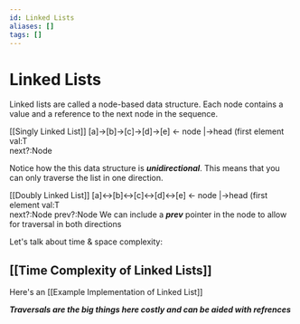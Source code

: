 ```yaml
---
id: Linked Lists
aliases: []
tags: []
---
```


# Linked Lists

Linked lists are called a node-based data structure. Each node contains a value and a reference to the next node in the sequence.

[[Singly Linked List]]
[a]->[b]->[c]->[d]->[e] <- node<t> 
 |->head (first element    val:T   
                           next?:Node<T>

Notice how the this data structure is ***unidirectional***. This means that you can only traverse the list in one direction.

[[Doubly Linked List]]
[a]<->[b]<->[c]<->[d]<->[e] <- node<t> 
 |->head (first element    val:T   
                           next?:Node<T>
                           prev?:Node<T>
We can include a ***prev*** pointer in the node to allow for traversal in both directions

Let's talk about time & space complexity:

## [[Time Complexity of Linked Lists]]

Here's an [[Example Implementation of Linked List]]

***Traversals are the big things here costly and can be aided with refrences***

